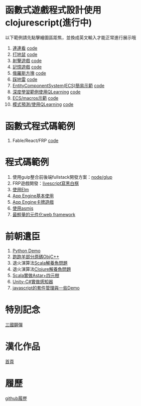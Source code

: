 # 函數式遊戲程式設計使用clojurescript(進行中)
以下範例請先點擊繪圖區距焦，並換成英文輸入才能正常進行展示哦
1. [連連看](https://hanyu1983.github.io/HanWork/www/funcgame/t1.html) [code](funcgame/g1/src/app/t1/main.cljs)
1. [打地鼠](https://hanyu1983.github.io/HanWork/www/funcgame/t2.html) [code](funcgame/g1/src/app/t2/main.cljs)
1. [射擊遊戲](https://hanyu1983.github.io/HanWork/www/funcgame/t3.html) [code](funcgame/g1/src/app/t3/main.cljs)
1. [記憶遊戲](https://hanyu1983.github.io/HanWork/www/funcgame/t4.html) [code](funcgame/g1/src/app/t4/main.cljs)
1. [俄羅斯方塊](https://hanyu1983.github.io/HanWork/www/funcgame/t5.html) [code](funcgame/g1/src/app/t5/main.cljs)
1. [踩地雷](https://hanyu1983.github.io/HanWork/www/funcgame/t6.html) [code](funcgame/g1/src/app/t6/main.cljs)
1. [EntityComponentSystem(ECS)簡易示範](https://hanyu1983.github.io/HanWork/www/funcgame/t7.html) [code](funcgame/g1/src/app/t7/main.cljs)
1. [深度學習範例使用QLearning](https://hanyu1983.github.io/HanWork/www/funcgame/app2.html) [code](funcgame/g1/src/app2/)
1. [ECS/macros示範](https://hanyu1983.github.io/HanWork/www/funcgame/app3.html) [code](funcgame/g1/src/app3/)
1. [模式預測/使用QLearning](https://hanyu1983.github.io/HanWork/www/funcgame/t9.html) [code](funcgame/g1/src/app/t9/main.cljs)

# 函數式程式碼範例
1. Fable/React/FRP [code](funcgame/g2/app1/)


# 程式碼範例
1. 使用gulp整合前後端fullstack開發方案：[node/glup](dev/node/)
1. FRP遊戲開發：[livescript寫黑白棋](dev/node/src/web/bw.ls)
1. [使用Elm](elm/)
1. [App Engine基本使用](appengine/)
1. [App Engine卡牌遊戲](appengine/goapp/src/tur/cardgame/)
1. [使用asmjs](asmjs/)
1. [最輕量的元件化web framework](docs/www/purlJsFramework/)

# 前朝遺臣
1. [Python Demo](old/pythongamedemo/)
1. [跑跑羊部分原碼ObjC++](old/SheepRunRun/)
1. 退火演算法[Scala解養魚問題](old/houseq.scala)
1. 退火演算法[Clojure解養魚問題](old/houseq.clj)
1. [Scala實做Astar+四元樹](old/scalaAstar)
1. [Unity-C#實做感知器](old/csPerceptron)
1. [javascript的套件管理與一些Demo](old/htmlDemo)

# 特別記念
[三國鋼彈](spec/)

# 漢化作品
[首頁](translate/)

# 履歷
[github履歷](resume/)
